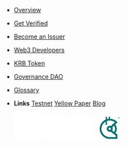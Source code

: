 - [Overview](/#main)
- [Get Verified](get_verified)
- [Become an Issuer](issuer)
- [Web3 Developers](developers)
- [KRB Token](krb)
- [Governance DAO](dao)
- [Glossary](_glossary)
- **Links**
  [Testnet](https://testnet.krebit.id)
  [Yellow Paper](https://ipfs.io/ipfs/QmacmL7Dwh1gW6ksyheyQwgGf6oDLoYPUgev5LKDt8xcXU?filename=Krebit%20YellowPaper%20v0.3.pdf)
  [Blog](https://publish0x.com/krebit)

  [![GitHub](/img/github.png ":size=20")](https://github.com/KrebitDAO)
  [![Twitter](/img/twitter.png ":size=30")](https://twitter.com/KrebitID)
  [![Discord](/img/discord.png ":size=30")](https://discord.gg/y7sMYVjxrd)
  [![Gitcoin](/img/gitcoin.png ":size=30")](https://gitcoin.co/grants/3522/krebit)
